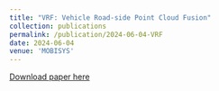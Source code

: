 ```yaml
---
title: "VRF: Vehicle Road-side Point Cloud Fusion"
collection: publications
permalink: /publication/2024-06-04-VRF
date: 2024-06-04
venue: 'MOBISYS'
---
```

[Download paper here](https://dl.acm.org/doi/abs/10.1145/3643832.3661874)
